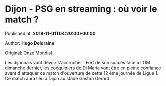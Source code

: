
# Dijon - PSG en streaming : où voir le match ?

Published at: **2019-11-01T04:20:00+00:00**

Author: **Hugo Deloraine**

Original: [Onze Mondial](http://www.onzemondial.com/ligue-1/2019-2020/dijon-paris-en-streaming-ou-voir-le-match-201095)

Les dijonnais vont devoir s'accrocher ! Fort de son succès face à l'OM dimanche dernier, les coéquipiers de Di Maria vont être en pleine confiance avant d'attaquer ce match d'ouverture de cette 12 ème journée de Ligue 1. Ce match aura lieu à Dijon au stade Gaston Gérard.
